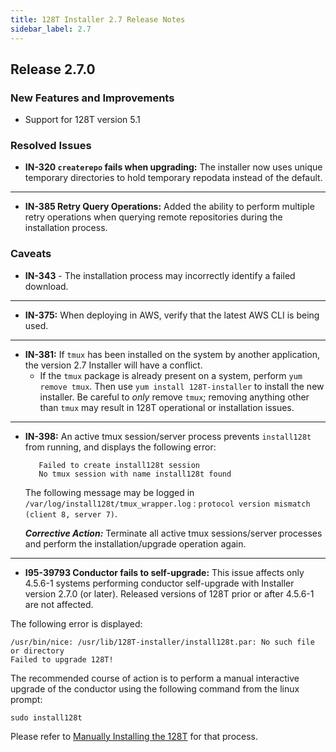 ```yaml
---
title: 128T Installer 2.7 Release Notes
sidebar_label: 2.7
---
```


## Release 2.7.0

### New Features and Improvements

- Support for 128T version 5.1

### Resolved Issues

- **IN-320 `createrepo` fails when upgrading:** The installer now uses unique temporary directories to hold temporary repodata instead of the default.
------
- **IN-385 Retry Query Operations:** Added the ability to perform multiple retry operations when querying remote repositories during the installation process. 

### Caveats

- **IN-343** - The installation process may incorrectly identify a failed download.
------
- **IN-375:** When deploying in AWS, verify that the latest AWS CLI is being used. 
------
- **IN-381:** If `tmux` has been installed on the system by another application, the version 2.7 Installer will have a conflict. 
	- If the `tmux` package is already present on a system, perform `yum remove tmux`. Then use `yum install 128T-installer` to install the new installer. Be careful to _only_ remove `tmux`; removing anything other than `tmux` may result in 128T operational or installation issues.  
------
- **IN-398:** An active tmux session/server process prevents `install128t` from running, and displays the following error:
   ```
      Failed to create install128t session
      No tmux session with name install128t found
   ```
   The following message may be logged in `/var/log/install128t/tmux_wrapper.log` : `protocol version mismatch (client 8, server 7)`. 

   _**Corrective Action:**_ Terminate all active tmux sessions/server processes and perform the installation/upgrade operation again.

------
- **I95-39793 Conductor fails to self-upgrade:** This issue affects only 4.5.6-1 systems performing conductor self-upgrade with Installer version 2.7.0 (or later). Released versions of 128T prior or after 4.5.6-1 are not affected.

The following error is displayed:
```
/usr/bin/nice: /usr/lib/128T-installer/install128t.par: No such file or directory
Failed to upgrade 128T!
```
The recommended course of action is to perform a manual interactive upgrade of the conductor using the following command from the linux prompt:
```
sudo install128t
``` 
Please refer to [Manually Installing the 128T](intro_installation_installer.md) for that process. 
